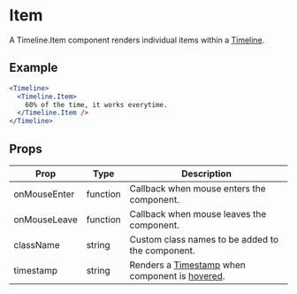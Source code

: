 # Item

A Timeline.Item component renders individual items within a [Timeline](./Timeline.md).


## Example

```jsx
<Timeline>
  <Timeline.Item>
    60% of the time, it works everytime.
  </Timeline.Item />
</Timeline>
```


## Props

| Prop | Type | Description |
| --- | --- | --- |
| onMouseEnter | function | Callback when mouse enters the component. |
| onMouseLeave | function | Callback when mouse leaves the component. |
| className | string | Custom class names to be added to the component. |
| timestamp | string | Renders a [Timestamp](../../Timestamp) when component is [hovered](../../HoverWrapper). |
